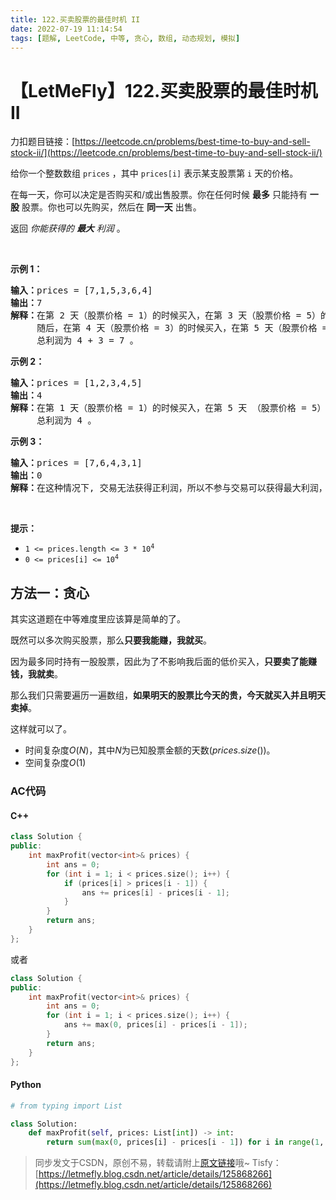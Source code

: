```yaml
---
title: 122.买卖股票的最佳时机 II
date: 2022-07-19 11:14:54
tags: [题解, LeetCode, 中等, 贪心, 数组, 动态规划, 模拟]
---
```


# 【LetMeFly】122.买卖股票的最佳时机 II

力扣题目链接：[https://leetcode.cn/problems/best-time-to-buy-and-sell-stock-ii/](https://leetcode.cn/problems/best-time-to-buy-and-sell-stock-ii/)

<p>给你一个整数数组 <code>prices</code> ，其中&nbsp;<code>prices[i]</code> 表示某支股票第 <code>i</code> 天的价格。</p>

<p>在每一天，你可以决定是否购买和/或出售股票。你在任何时候&nbsp;<strong>最多</strong>&nbsp;只能持有 <strong>一股</strong> 股票。你也可以先购买，然后在 <strong>同一天</strong> 出售。</p>

<p>返回 <em>你能获得的 <strong>最大</strong> 利润</em>&nbsp;。</p>

<p>&nbsp;</p>

<p><strong>示例 1：</strong></p>

<pre>
<strong>输入：</strong>prices = [7,1,5,3,6,4]
<strong>输出：</strong>7
<strong>解释：</strong>在第 2 天（股票价格 = 1）的时候买入，在第 3 天（股票价格 = 5）的时候卖出, 这笔交易所能获得利润 = 5 - 1 = 4 。
&nbsp;    随后，在第 4 天（股票价格 = 3）的时候买入，在第 5 天（股票价格 = 6）的时候卖出, 这笔交易所能获得利润 = 6 - 3 = 3 。
     总利润为 4 + 3 = 7 。</pre>

<p><strong>示例 2：</strong></p>

<pre>
<strong>输入：</strong>prices = [1,2,3,4,5]
<strong>输出：</strong>4
<strong>解释：</strong>在第 1 天（股票价格 = 1）的时候买入，在第 5 天 （股票价格 = 5）的时候卖出, 这笔交易所能获得利润 = 5 - 1 = 4 。
&nbsp;    总利润为 4 。</pre>

<p><strong>示例&nbsp;3：</strong></p>

<pre>
<strong>输入：</strong>prices = [7,6,4,3,1]
<strong>输出：</strong>0
<strong>解释：</strong>在这种情况下, 交易无法获得正利润，所以不参与交易可以获得最大利润，最大利润为 0 。</pre>

<p>&nbsp;</p>

<p><strong>提示：</strong></p>

<ul>
	<li><code>1 &lt;= prices.length &lt;= 3 * 10<sup>4</sup></code></li>
	<li><code>0 &lt;= prices[i] &lt;= 10<sup>4</sup></code></li>
</ul>


    
## 方法一：贪心

其实这道题在中等难度里应该算是简单的了。

既然可以多次购买股票，那么**只要我能赚，我就买**。

因为最多同时持有一股股票，因此为了不影响我后面的低价买入，**只要卖了能赚钱，我就卖**。

那么我们只需要遍历一遍数组，**如果明天的股票比今天的贵，今天就买入并且明天卖掉**。

这样就可以了。

+ 时间复杂度$O(N)$，其中$N$为已知股票金额的天数($prices.size()$)。
+ 空间复杂度$O(1)$

### AC代码

#### C++

```cpp
class Solution {
public:
    int maxProfit(vector<int>& prices) {
        int ans = 0;
        for (int i = 1; i < prices.size(); i++) {
            if (prices[i] > prices[i - 1]) {
                ans += prices[i] - prices[i - 1];
            }
        }
        return ans;
    }
};
```

或者

```cpp
class Solution {
public:
    int maxProfit(vector<int>& prices) {
        int ans = 0;
        for (int i = 1; i < prices.size(); i++) {
            ans += max(0, prices[i] - prices[i - 1]);
        }
        return ans;
    }
};
```

#### Python

```python
# from typing import List

class Solution:
    def maxProfit(self, prices: List[int]) -> int:
        return sum(max(0, prices[i] - prices[i - 1]) for i in range(1, len(prices)))
```

> 同步发文于CSDN，原创不易，转载请附上[原文链接](https://blog.letmefly.xyz/2022/07/19/LeetCode%200122.%E4%B9%B0%E5%8D%96%E8%82%A1%E7%A5%A8%E7%9A%84%E6%9C%80%E4%BD%B3%E6%97%B6%E6%9C%BAII/)哦~
> Tisfy：[https://letmefly.blog.csdn.net/article/details/125868266](https://letmefly.blog.csdn.net/article/details/125868266)
